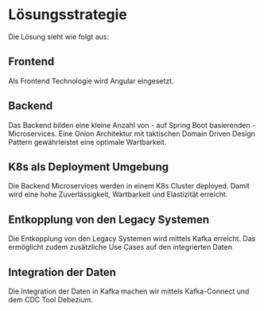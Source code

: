 # Lösungsstrategie

Die Lösung sieht wie folgt aus:

## Frontend
Als Frontend Technologie wird Angular eingesetzt.

## Backend
Das Backend bilden eine kleine Anzahl von - auf Spring Boot basierenden - Microservices.
Eine Onion Architektur mit taktischen Domain Driven Design Pattern gewährleistet eine optimale Wartbarkeit.

## K8s als Deployment Umgebung
Die Backend Microservices werden in einem K8s Cluster deployed. Damit wird eine hohe Zuverlässigkeit, Wartbarkeit und Elastizität erreicht.

## Entkopplung von den Legacy Systemen
Die Entkopplung von den Legacy Systemen wird mittels Kafka erreicht. Das ermöglicht zudem zusätzliche Use Cases auf den integrierten Daten

## Integration der Daten
Die Integration der Daten in Kafka machen wir mittels Kafka-Connect und dem CDC Tool Debezium.